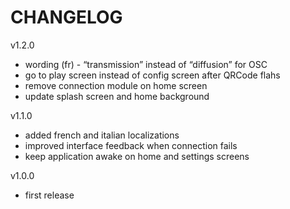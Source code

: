 # CHANGELOG

v1.2.0

- wording (fr) - “transmission” instead of “diffusion” for OSC
- go to play screen instead of config screen after QRCode flahs
- remove connection module on home screen
- update splash screen and home background

v1.1.0

- added french and italian localizations
- improved interface feedback when connection fails
- keep application awake on home and settings screens

v1.0.0

- first release
